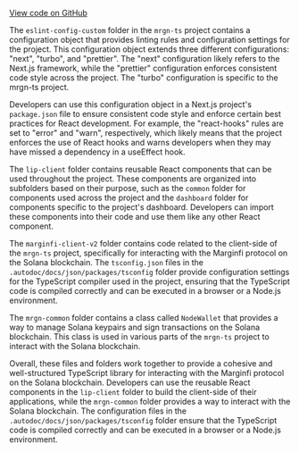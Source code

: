 [View code on GitHub](https://github.com/mrgnlabs/mrgn-ts/.autodoc/docs/json/packages)

The `eslint-config-custom` folder in the `mrgn-ts` project contains a configuration object that provides linting rules and configuration settings for the project. This configuration object extends three different configurations: "next", "turbo", and "prettier". The "next" configuration likely refers to the Next.js framework, while the "prettier" configuration enforces consistent code style across the project. The "turbo" configuration is specific to the mrgn-ts project.

Developers can use this configuration object in a Next.js project's `package.json` file to ensure consistent code style and enforce certain best practices for React development. For example, the "react-hooks" rules are set to "error" and "warn", respectively, which likely means that the project enforces the use of React hooks and warns developers when they may have missed a dependency in a useEffect hook.

The `lip-client` folder contains reusable React components that can be used throughout the project. These components are organized into subfolders based on their purpose, such as the `common` folder for components used across the project and the `dashboard` folder for components specific to the project's dashboard. Developers can import these components into their code and use them like any other React component.

The `marginfi-client-v2` folder contains code related to the client-side of the `mrgn-ts` project, specifically for interacting with the Marginfi protocol on the Solana blockchain. The `tsconfig.json` files in the `.autodoc/docs/json/packages/tsconfig` folder provide configuration settings for the TypeScript compiler used in the project, ensuring that the TypeScript code is compiled correctly and can be executed in a browser or a Node.js environment.

The `mrgn-common` folder contains a class called `NodeWallet` that provides a way to manage Solana keypairs and sign transactions on the Solana blockchain. This class is used in various parts of the `mrgn-ts` project to interact with the Solana blockchain.

Overall, these files and folders work together to provide a cohesive and well-structured TypeScript library for interacting with the Marginfi protocol on the Solana blockchain. Developers can use the reusable React components in the `lip-client` folder to build the client-side of their applications, while the `mrgn-common` folder provides a way to interact with the Solana blockchain. The configuration files in the `.autodoc/docs/json/packages/tsconfig` folder ensure that the TypeScript code is compiled correctly and can be executed in a browser or a Node.js environment.
